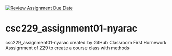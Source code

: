 [![Review Assignment Due Date](https://classroom.github.com/assets/deadline-readme-button-22041afd0340ce965d47ae6ef1cefeee28c7c493a6346c4f15d667ab976d596c.svg)](https://classroom.github.com/a/1k0STbYl)
# csc229_assignment01-nyarac
csc229_assignment01-nyarac created by GitHub Classroom
First Homework Asssignment of 229 to create a course class with methods
